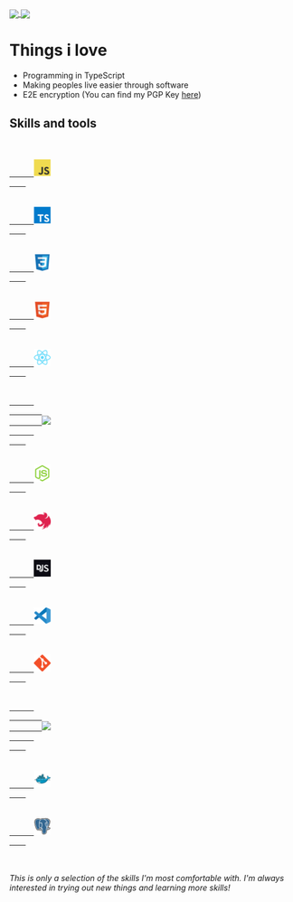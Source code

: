 <a href="https://github.com/anuraghazra/github-readme-stats">
    <img align="center" src="https://github-readme-stats.vercel.app/api?username=hoersamu&count_private=true&show_icons=true&include_all_commits=true&hide_border=true&hide_title=true&theme=github_dark">
</a>
<a href="https://github.com/anuraghazra/github-readme-stats">
    <img align="center" src="https://github-readme-stats.vercel.app/api/top-langs/?username=hoersamu&langs_count=3&hide_title=true&hide_border=true&theme=github_dark">
</a>

# Things i love

- Programming in TypeScript
- Making peoples live easier through software
- E2E encryption (You can find my PGP Key [here](https://cdn.hoera.dev/gpg/samuel@hoera.dev.gpg))

## Skills and tools

<div display="flex"> 
  <code>
    <a href="https://developer.mozilla.org/docs/Web/JavaScript" title="JavaScript" referrerPolicy="no-referrer" target="_blank">
      <img height="30" src="https://raw.githubusercontent.com/devicons/devicon/master/icons/javascript/javascript-original.svg" />
    </a>
  </code>
  <code>
    <a href="https://www.typescriptlang.org/" title="TypeScript" referrerPolicy="no-referrer" target="_blank">
      <img height="30" src="https://raw.githubusercontent.com/devicons/devicon/master/icons/typescript/typescript-original.svg" />
    </a>
  </code>
  <code>
    <a href="https://developer.mozilla.org/docs/Web/CSS" title="CSS & SASS" referrerPolicy="no-referrer" target="_blank">
      <img height="30" src="https://raw.githubusercontent.com/devicons/devicon/master/icons/css3/css3-original.svg" />
    </a>
  </code>
  <code>
    <a href="https://developer.mozilla.org/docs/Glossary/HTML5" title="HTML" referrerPolicy="no-referrer" target="_blank">
      <img height="30" src="https://raw.githubusercontent.com/devicons/devicon/master/icons/html5/html5-original.svg" />
    </a>
  </code>
  <code>
    <a href="https://reactjs.org/" title="React" referrerPolicy="no-referrer" target="_blank">
      <img height="30" src="https://raw.githubusercontent.com/devicons/devicon/master/icons/react/react-original.svg" />
    </a>
  </code>
  <code>
    <a href="https://nextjs.org/" title="Next.js" referrerPolicy="no-referrer" target="_blank">
      <picture>
        <source media="(prefers-color-scheme: dark)" srcset="https://user-images.githubusercontent.com/14295796/186384811-f0aa54f4-1c67-4270-94e4-1ec8addcbb23.svg">
        <img height="30" src="https://user-images.githubusercontent.com/14295796/186382525-cd884a0b-0431-47d7-87be-efadfc13bf67.svg">
      </picture>
    </a>
  </code>
  <code>
    <a href="https://nodejs.org/" title="Node.js" referrerPolicy="no-referrer" target="_blank">
      <img height="30" src="https://raw.githubusercontent.com/devicons/devicon/master/icons/nodejs/nodejs-original.svg" />
    </a>
  </code>
  <code>
    <a href="https://nestjs.com/" title="Nest.js" referrerPolicy="no-referrer" target="_blank">
      <img height="30" src="https://raw.githubusercontent.com/devicons/devicon/master/icons/nestjs/nestjs-plain.svg" />
    </a>
  </code>
  <code>
    <a href="https://discord.js.org/" title="Discord.js" referrerPolicy="no-referrer" target="_blank">
      <img height="30" src="https://raw.githubusercontent.com/devicons/devicon/master/icons/discordjs/discordjs-original.svg" />
    </a>
  </code>
  <code>
    <a href="https://code.visualstudio.com/" title="Visual Studio Code" referrerPolicy="no-referrer" target="_blank">
      <img height="30" src="https://raw.githubusercontent.com/devicons/devicon/master/icons/vscode/vscode-original.svg" />
    </a>
  </code>
  <code>
    <a href="https://git-scm.com/" title="Git" referrerPolicy="no-referrer" target="_blank">
      <img height="30" src="https://raw.githubusercontent.com/devicons/devicon/master/icons/git/git-plain.svg" />
    </a>
  </code>
  <code>
    <a href="https://github.com/" title="GitHub" referrerPolicy="no-referrer" target="_blank">
      <picture>
        <source media="(prefers-color-scheme: dark)" srcset="https://user-images.githubusercontent.com/14295796/186387264-69660e5f-ff4f-43d6-90f6-c6b9f7abe2d8.svg">
        <img height="30" src="https://user-images.githubusercontent.com/14295796/186387042-ca54395f-0809-41ec-81bc-d52cd709aba8.svg">
      </picture>
    </a>
  </code>
  <code>
    <a href="https://www.docker.com/" title="Docker" referrerPolicy="no-referrer" target="_blank">
      <img height="30" src="https://raw.githubusercontent.com/devicons/devicon/master/icons/docker/docker-original.svg" />
    </a>
  </code>
  <code>
    <a href="https://www.postgresql.org/" title="PostgreSQL" referrerPolicy="no-referrer" target="_blank">
      <img height="30" src="https://raw.githubusercontent.com/devicons/devicon/master/icons/postgresql/postgresql-original.svg" />
    </a>
  </code>
 </div>
 <br/>
 
  _This is only a selection of the skills I'm most comfortable with. I'm always interested in trying out new things and learning more skills!_
